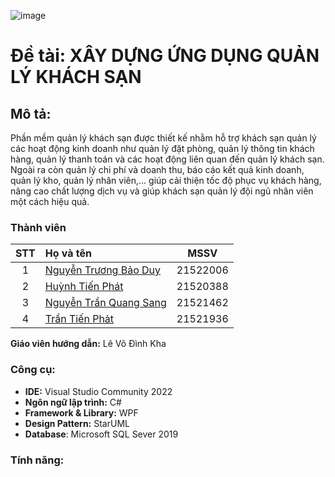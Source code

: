 ![image](https://github.com/user-attachments/assets/57ef9d4e-5dad-4604-8bf1-74a9c5f66aee)

# Đề tài: XÂY DỰNG ỨNG DỤNG QUẢN LÝ KHÁCH SẠN

## Mô tả:
Phần mềm quản lý khách sạn được thiết kế nhằm hỗ trợ khách sạn quản lý các hoạt động kinh doanh như quản lý đặt phòng, quản lý thông tin khách hàng, quản lý thanh toán và các hoạt động liên quan đến quản lý khách sạn. Ngoài ra còn quản lý chi phí và doanh thu, báo cáo kết quả kinh doanh, quản lý kho, quản lý nhân viên,... giúp cải thiện tốc độ phục vụ khách hàng, nâng cao chất lượng dịch vụ và giúp khách sạn quản lý đội ngũ nhân viên một cách hiệu quả.

### Thành viên

|STT|Họ và tên          |MSSV       |
|:-:|:------------------|:---------:|
| 1	|[Nguyễn Trương Bảo Duy](mailto:21522006@gm.uit.edu.vn)	| 21522006	|
| 2	|[Huỳnh Tiến Phát](mailto:21520388@gm.uit.edu.vn)	| 21520388	| 
| 3	|[Nguyễn Trần Quang Sang](mailto:21521462@gm.uit.edu.vn)	| 21521462	|
| 4	|[Trần Tiến Phảt](mailto:21521936@gm.uit.edu.vn)	| 21521936	| 

**Giáo viên hướng dẫn:** Lê Võ Đình Kha

### Công cụ:

- **IDE:** Visual Studio Community 2022
- **Ngôn ngữ lập trình:** C#
- **Framework & Library:** WPF
- **Design Pattern:** StarUML
- **Database**: Microsoft SQL Sever 2019

### Tính năng:
